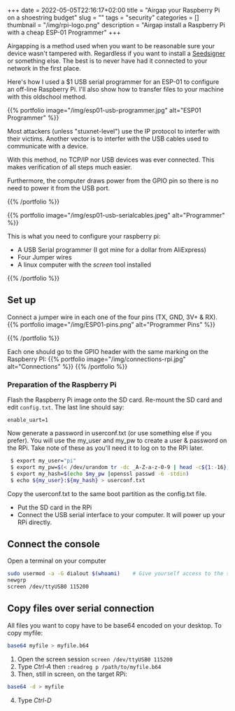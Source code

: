 +++ 
date = 2022-05-05T22:16:17+02:00
title = "Airgap your Raspberry Pi on a shoestring budget"
slug = "" 
tags = "security"
categories = []
thumbnail = "/img/rpi-logo.png"
description = "Airgap install a Raspberry Pi with a cheap ESP-01 Programmer"
+++

Airgapping is a method used when you want to be reasonable sure your device wasn't tampered with.
Regardless if you want to install a [Seedsigner](https://github.com/SeedSigner/seedsigner/blob/dev/docs/manual_installation.md) or something else. The best is to never have had it connected to your network in the first place.

Here's how I used a $1 USB serial programmer for an ESP-01 to configure an off-line Raspberry Pi. I'll also show how to transfer files to your machine with this oldschool method.



{{% portfolio image="/img/esp01-usb-programmer.jpg" alt="ESP01 Programmer" %}}

Most attackers (unless "stuxnet-level") use the IP protocol to interfer with their victims.
Another vector is to interfer with the USB cables used to communicate with a device.

With this method, no TCP/IP nor USB devices was ever connected. This makes verification of all steps much easier.

Furthermore, the computer draws power from the GPIO pin so there is no need to power it from the USB port.

{{% /portfolio %}}

{{% portfolio image="/img/esp01-usb-serialcables.jpeg" alt="Programmer" %}}

This is what you need to configure your raspberry pi:

 * A USB Serial programmer (I got mine for a dollar from AliExpress)
 * Four Jumper wires
 * A linux computer with the *screen* tool installed

{{% /portfolio %}}


## Set up

Connect a jumper wire in each one of the four pins (TX, GND, 3V+ & RX).
{{% portfolio image="/img/ESP01-pins.png" alt="Programmer Pins" %}}

{{% /portfolio %}}


Each one should go to the GPIO header with the same marking on the Raspberry PI:
{{% portfolio image="/img/connections-rpi.jpg" alt="Connections" %}}
{{% /portfolio %}}


### Preparation of the Raspberry Pi

Flash the Raspberry Pi image onto the SD card. Re-mount the SD card and edit ```config.txt```. The last line should say:
```
enable_uart=1
```

Now generate a password in userconf.txt (or use something else if you prefer). You will use the my_user and my_pw  to create a user & password on the RPi. Take note of these as you'll need it to log on to the RPi later.
```sh
 $ export my_user="pi"
 $ export my_pw=$(< /dev/urandom tr -dc _A-Z-a-z-0-9 | head -c${1:-16};echo)
 $ export my_hash=$(echo $my_pw |openssl passwd -6 -stdin)
 $ echo ${my_user}:${my_hash} > userconf.txt
```

Copy the userconf.txt to the same boot partition as the config.txt file.


* Put the SD card in the RPi
* Connect the USB serial interface to your computer. It will power up your RPi directly.


## Connect the console

Open a terminal on your computer

```sh
sudo usermod -a -G dialout $(whoami)    # Give yourself access to the serial device
newgrp
screen /dev/ttyUSB0 115200
```

## Copy files over serial connection

All files you want to copy have to be base64 encoded on your desktop. To copy myfile:

```sh
base64 myfile > myfile.b64
```
1. Open the screen session ```screen /dev/ttyUSB0 115200```
2. Type *Ctrl-A* then ```:readreg p /path/to/myfile.b64``` 
3. Then, still in screen, on the target RPi:
```sh
base64 -d > myfile
```
4. Type *Ctrl-D*
